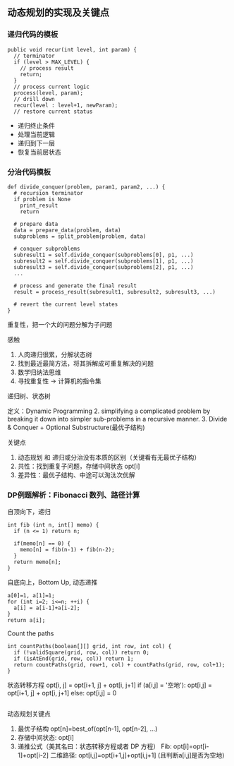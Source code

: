 ## 动态规划的实现及关键点
### 递归代码的模板
```
public void recur(int level, int param) {
  // terminator
  if (level > MAX_LEVEL) {
    // process result
    return;
  }
  // process current logic
  process(level, param);
  // drill down
  recur(level : level+1, newParam);
  // restore current status
```
- 递归终止条件
- 处理当前逻辑
- 递归到下一层
- 恢复当前层状态

### 分治代码模板
```
def divide_conquer(problem, param1, param2, ...) {
  # recursion terminator
  if problem is None
    print_result
    return
  
  # prepare data
  data = prepare_data(problem, data)
  subproblems = split_problem(problem, data)
  
  # conquer subproblems
  subresult1 = self.divide_conquer(subproblems[0], p1, ...)
  subresult2 = self.divide_conquer(subproblems[1], p1, ...)
  subresult3 = self.divide_conquer(subproblems[2], p1, ...)
  ...
  
  # process and generate the final result
  result = process_result(subresult1, subresult2, subresult3, ...)
  
  # revert the current level states
}
```
重复性，把一个大的问题分解为子问题

感触
1. 人肉递归很累，分解状态树
2. 找到最近最简方法，将其拆解成可重复解决的问题
3. 数学归纳法思维
4. 寻找重复性 -> 计算机的指令集

递归树、状态树

定义：Dynamic Programming
2. simplifying a complicated problem by breaking it down 
  into simpler sub-problems in a recursive manner. 
3. Divide & Conquer + Optional Substructure(最优子结构)

关键点
1. 动态规划 和 递归或分治没有本质的区别（关键看有无最优子结构）
2. 共性：找到重复子问题，存储中间状态 opt[i]
3. 差异性：最优子结构、中途可以淘汰次优解

### DP例题解析：Fibonacci 数列、路径计算
自顶向下，递归
```
int fib (int n, int[] memo) {
  if (n <= 1) return n;
  
  if(memo[n] == 0) {
    memo[n] = fib(n-1) + fib(n-2);
  }
  return memo[n];
}
```
自底向上，Bottom Up,  动态递推
```
a[0]=1, a[1]=1;
for (int i=2; i<=n; ++i) {
  a[i] = a[i-1]+a[i-2];
}
return a[i];
```

Count the paths
```
int countPaths(boolean[][] grid, int row, int col) {
  if (!validSquare(grid, row, col)) return 0;
  if (isAtEnd(grid, row, col)) return 1;
  return countPaths(grid, row+1, col) + countPaths(grid, row, col+1);
}
```
状态转移方程
opt[i, j] = opt[i+1, j] + opt[i, j+1]
if (a[i,j] = '空地'):
  opt[i,j] = opt[i+1, j] + opt[i, j+1]
else:
  opt[i,j] = 0  
```

```
动态规划关键点
1. 最优子结构 opt[n]=best_of(opt[n-1], opt[n-2], ...)
2. 存储中间状态: opt[i]
3. 递推公式（美其名曰：状态转移方程或者 DP 方程）
  Fib: opt[i]=opt[i-1]+opt[i-2]
  二维路径: opt[i,j]=opt[i+1,j]+opt[i,j+1] (且判断a[i,j]是否为空地)